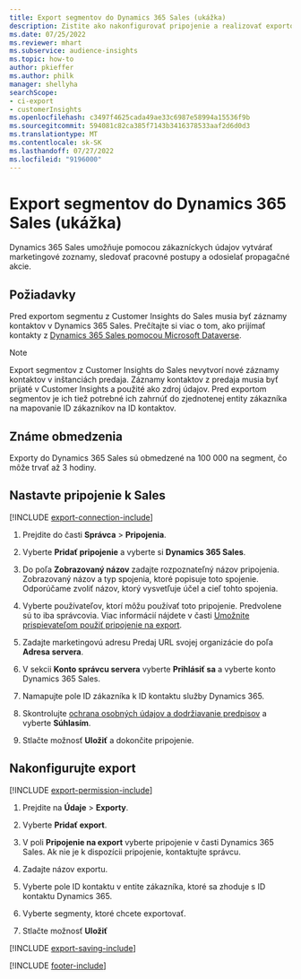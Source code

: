 ```yaml
---
title: Export segmentov do Dynamics 365 Sales (ukážka)
description: Zistite ako nakonfigurovať pripojenie a realizovať exportovanie do Dynamics 365 Sales.
ms.date: 07/25/2022
ms.reviewer: mhart
ms.subservice: audience-insights
ms.topic: how-to
author: pkieffer
ms.author: philk
manager: shellyha
searchScope:
- ci-export
- customerInsights
ms.openlocfilehash: c3497f4625cada49ae33c6987e58994a15536f9b
ms.sourcegitcommit: 594081c82ca385f7143b3416378533aaf2d6d0d3
ms.translationtype: MT
ms.contentlocale: sk-SK
ms.lasthandoff: 07/27/2022
ms.locfileid: "9196000"
---
```

# <a name="export-segments-to-dynamics-365-sales-preview"></a>Export segmentov do Dynamics 365 Sales (ukážka)

Dynamics 365 Sales umožňuje pomocou zákazníckych údajov vytvárať marketingové zoznamy, sledovať pracovné postupy a odosielať propagačné akcie.

## <a name="prerequisites"></a>Požiadavky

Pred exportom segmentu z Customer Insights do Sales musia byť záznamy kontaktov v Dynamics 365 Sales. Prečítajte si viac o tom, ako prijímať kontakty z [Dynamics 365 Sales pomocou Microsoft Dataverse](connect-dataverse-managed-lake.md).

   > [!NOTE]
   > Export segmentov z Customer Insights do Sales nevytvorí nové záznamy kontaktov v inštanciách predaja. Záznamy kontaktov z predaja musia byť prijaté v Customer Insights a použité ako zdroj údajov. Pred exportom segmentov je ich tiež potrebné ich zahrnúť do zjednotenej entity zákazníka na mapovanie ID zákazníkov na ID kontaktov.

## <a name="known-limitations"></a>Známe obmedzenia

Exporty do Dynamics 365 Sales sú obmedzené na 100 000 na segment, čo môže trvať až 3 hodiny.

## <a name="set-up-connection-to-sales"></a>Nastavte pripojenie k Sales

[!INCLUDE [export-connection-include](includes/export-connection-admn.md)]

1. Prejdite do časti **Správca** > **Pripojenia**.

1. Vyberte **Pridať pripojenie** a vyberte si **Dynamics 365 Sales**.

1. Do poľa **Zobrazovaný názov** zadajte rozpoznateľný názov pripojenia. Zobrazovaný názov a typ spojenia, ktoré popisuje toto spojenie. Odporúčame zvoliť názov, ktorý vysvetľuje účel a cieľ tohto spojenia.

1. Vyberte používateľov, ktorí môžu používať toto pripojenie. Predvolene sú to iba správcovia. Viac informácií nájdete v časti [Umožnite prispievateľom použiť pripojenie na export](connections.md#allow-contributors-to-use-a-connection-for-exports).

1. Zadajte marketingovú adresu Predaj URL svojej organizácie do poľa **Adresa servera**.

1. V sekcii **Konto správcu servera** vyberte **Prihlásiť sa** a vyberte konto Dynamics 365 Sales.

1. Namapujte pole ID zákazníka k ID kontaktu služby Dynamics 365.

1. Skontrolujte [ochrana osobných údajov a dodržiavanie predpisov](connections.md#data-privacy-and-compliance) a vyberte **Súhlasím**.

1. Stlačte možnosť **Uložiť** a dokončite pripojenie.

## <a name="configure-an-export"></a>Nakonfigurujte export

[!INCLUDE [export-permission-include](includes/export-permission.md)]

1. Prejdite na **Údaje** > **Exporty**.

1. Vyberte **Pridať export**.

1. V poli **Pripojenie na export** vyberte pripojenie v časti Dynamics 365 Sales. Ak nie je k dispozícii pripojenie, kontaktujte správcu.

1. Zadajte názov exportu.

1. Vyberte pole ID kontaktu v entite zákazníka, ktoré sa zhoduje s ID kontaktu Dynamics 365.

1. Vyberte segmenty, ktoré chcete exportovať.

1. Stlačte možnosť **Uložiť**

[!INCLUDE [export-saving-include](includes/export-saving.md)]

[!INCLUDE [footer-include](includes/footer-banner.md)]
